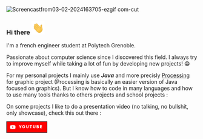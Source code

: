 ![Screencastfrom03-02-2024163705-ezgif com-cut](https://github.com/RDel-Medico/RDel-Medico/assets/95379424/7750c07c-d4ce-4c24-ac23-191a35e2a799)

### Hi there <img src="./assets/hi.gif" width="35" />

I'm a french engineer student at Polytech Grenoble.

Passionate about computer science since I discovered this field.
I always try to improve myself while taking a lot of fun by developing new projects! 😁

For my personal projects I mainly use ***Java*** and more precisly <a href="https://processing.org/">Processing</a> for graphic project (Processing is basically an easier version of Java focused on graphics).
But I know how to code in many languages and how to use many tools thanks to others projects and school projects :

On some projects I like to do a presentation video (no talking, no bullshit, only showcase), check this out there : 

<a href="https://www.youtube.com/@remi7924/videos">
<img src="./assets/youtubeBanner.png">
</a>

